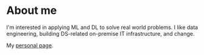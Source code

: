 # About me

I'm interested in applying ML and DL to solve real world problems. I like data engineering, building DS-related on-premise IT infrastructure, and change.

My [personal page](https://placebeyondtheclouds.github.io/).
